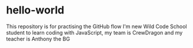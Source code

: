 # hello-world
This repository is for practising the GitHub flow
I'm new Wild Code School student to learn coding with JavaScript, my team is CrewDragon and my teacher is Anthony the BG
